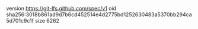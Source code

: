 version https://git-lfs.github.com/spec/v1
oid sha256:3018b861ad9d7b6cd452514e4d2775bd1252630483a5370bb294ca5d701c9c1f
size 6262

